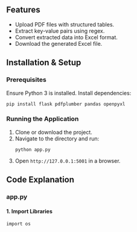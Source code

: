 <h2>Features</h2>
<ul>
    <li>Upload PDF files with structured tables.</li>
    <li>Extract key-value pairs using regex.</li>
    <li>Convert extracted data into Excel format.</li>
    <li>Download the generated Excel file.</li>
</ul>

<h2>Installation & Setup</h2>
<h3>Prerequisites</h3>
<p>Ensure Python 3 is installed. Install dependencies:</p>
<pre><code>pip install flask pdfplumber pandas openpyxl</code></pre>

<h3>Running the Application</h3>
<ol>
    <li>Clone or download the project.</li>
    <li>Navigate to the directory and run:
        <pre><code>python app.py</code></pre>
    </li>
    <li>Open <code>http://127.0.0.1:5001</code> in a browser.</li>
</ol>

<h2>Code Explanation</h2>
<h3>app.py</h3>
<h4>1. Import Libraries</h4>
<pre><code>import os
